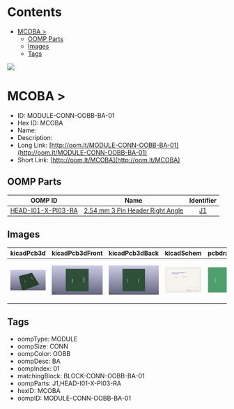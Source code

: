 



Contents
========

* [MCOBA > ](#mcoba--)
	* [OOMP Parts](#oomp-parts)
	* [Images](#images)
	* [Tags](#tags)
  
![][im]
# MCOBA > 

- ID: MODULE-CONN-OOBB-BA-01
- Hex ID: MCOBA
- Name: 
- Description: 
- Long Link: [http://oom.lt/MODULE-CONN-OOBB-BA-01](http://oom.lt/MODULE-CONN-OOBB-BA-01)
- Short Link: [http://oom.lt/MCOBA](http://oom.lt/MCOBA)

## OOMP Parts
  

|OOMP ID|Name|Identifier|
| :---: | :---: | :---: |
|[HEAD-I01-X-PI03-RA](https://github.com/oomlout/oomlout_OOMP_parts/tree/main/HEAD-I01-X-PI03-RA/)|[2.54 mm 3 Pin Header Right Angle](https://github.com/oomlout/oomlout_OOMP_parts/tree/main/HEAD-I01-X-PI03-RA/)|[J1](https://github.com/oomlout/oomlout_OOMP_parts/tree/main/HEAD-I01-X-PI03-RA/)|

## Images
  
  

|kicadPcb3d|kicadPcb3dFront|kicadPcb3dBack|kicadSchem|pcbdraw|pcbdrawback|
| :---: | :---: | :---: | :---: | :---: | :---: |
|[![kicadPcb3d](kicadPcb3d_140.png)](kicadPcb3d.png)|[![kicadPcb3dFront](kicadPcb3dFront_140.png)](kicadPcb3dFront.png)|[![kicadPcb3dBack](kicadPcb3dBack_140.png)](kicadPcb3dBack.png)|[![kicadSchem](kicadSchem_140.png)](kicadSchem.png)|[![pcbdraw](pcbdraw_140.png)](pcbdraw.png)|[![pcbdrawback](pcbdrawBack_140.png)](pcbdrawBack.png)|

## Tags

- oompType: MODULE
- oompSize: CONN
- oompColor: OOBB
- oompDesc: BA
- oompIndex: 01
- matchingBlock: BLOCK-CONN-OOBB-BA-01
- oompParts: J1,HEAD-I01-X-PI03-RA
- hexID: MCOBA
- oompID: MODULE-CONN-OOBB-BA-01



[im]: kicadPcb3d_450.png
